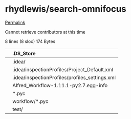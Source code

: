 # rhydlewis/search-omnifocus

[Permalink](https://github.com/rhydlewis/search-omnifocus/blob/86335a0ae86bb69672036d28c640c7f8b0a3d63d/.gitignore)

Cannot retrieve contributors at this time

 8 lines \(8 sloc\) 174 Bytes

|  | .DS\_Store |
| :--- | :--- |
|  | .idea/ |
|  | .idea/inspectionProfiles/Project\_Default.xml |
|  | .idea/inspectionProfiles/profiles\_settings.xml |
|  | Alfred\_Workflow-1.11.1-py2.7.egg-info |
|  | \*.pyc |
|  | workflow/\*.pyc |
|  | test/ |

